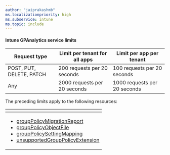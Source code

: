 ```yaml
---
author: "jaiprakashmb"
ms.localizationpriority: high
ms.subservice: intune
ms.topic: include
---
```

<!-- markdownlint-disable MD041 -->

#### Intune GPAnalytics service limits

| Request type | Limit per tenant for all apps | Limit per app per tenant |
| ------------ | ----------------------------- | ------------------------ |
| POST, PUT, DELETE, PATCH | 200 requests per 20 seconds | 100 requests per 20 seconds |
| Any | 2000 requests per 20 seconds | 1000 requests per 20 seconds |

The preceding limits apply to the following resources:  

| <!-- fake header--> |
|---|
| <ul> <li> [groupPolicyMigrationReport](/graph/api/resources/intune-gpanalyticsservice-grouppolicymigrationreport) <li> [groupPolicyObjectFile](/graph/api/resources/intune-gpanalyticsservice-grouppolicyobjectfile) <li> [groupPolicySettingMapping](/graph/api/resources/intune-gpanalyticsservice-grouppolicysettingmapping) <li> [unsupportedGroupPolicyExtension](/graph/api/resources/intune-gpanalyticsservice-unsupportedgrouppolicyextension)  </ul> |
